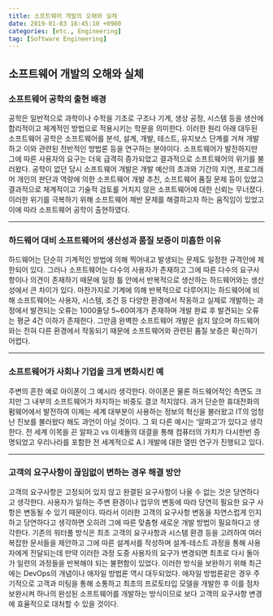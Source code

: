 ```yaml
---
title: 소프트웨어 개발의 오해와 실체
date: 2019-01-03 16:45:10 +0900
categories: [etc., Engineering]
tag: [Software Engineering]
---
```


## 소프트웨어 개발의 오해와 실체

### 소프트웨어 공학의 출현 배경
공학은 일반적으로 과학이나 수학을 기초로 구조나 기계, 생상 공정, 시스템 등을 생산에 합리적이고 체계적인 방법으로 적용시키는 학문을 의미한다. 이러한 원리 아래 대두된 소프트웨어 공학은 소프트웨어를 분석, 설계, 개발, 테스트, 유지보스 단계를 거쳐 개발하고 이와 관련된 전반적인 방법론 등을 연구하는 분야이다. 소프트웨어가 발전하지만 그에 따른 사용자의 요구는 더욱 급격히 증가되었고 결과적으로 소프트웨어의 위기를 불러왔다. 공학이 없던 당시 소프트웨어 개발은 개발 예산의 초과와 기간의 지연, 프로그래머 개인의 판단과 역량에 의한 소프트웨어 개발 추친, 소프트웨어 품질 문제 등이 있었고 결과적으로 체계적이고 기술적 검토를 거치지 않은 소프트웨어에 대한 신뢰는 무너졌다. 이러한 위기를 극복하기 위해 소프트웨어 제반 문제를 해결하고자 하는 움직임이 있었고 이에 따라 소프트웨어 공학이 출현하였다.

---

### 하드웨어 대비 소프트웨어의 생산성과 품질 보증이 미흡한 이유
하드웨어는 단순히 기계적인 방법에 의해 찍어내고 발생되는 문제도 일정한 규격안에 제한되어 있다. 그러나 소프트웨어는 다수의 사용자가 존재하고 그에 따른 다수의 요구사항이나 의견이 존재하기 때문에 일정 틀 안에서 반복적으로 생산하는 하드웨어와는 생산성에서 큰 차이가 있다. 마찬가지로 기계에 의해 반복적으로 다루어지는 하드웨어에 비해 소프트웨어는 사용자, 시스템, 조건 등 다양한 환경에서 작동하고 실제로 개발하는 과정에서 발견되는 오류는 1000줄당 5~60여개가 존재하며 개발 완료 후 발견되는 오류는 평균 4건 이하가 존재한다. 그만큼 완벽한 소프트웨어 개발은 쉽지 않으며 하드웨어와는 전혀 다른 환경에서 작동되기 때문에 소프트웨어와 관련된 품질 보증은 확신하기 어렵다.

---

### 소프트웨어가 사회나 기업을 크게 변화시킨 예
주변의 흔한 예로 아이폰이 그 예시라 생각한다. 아이폰은 물론 하드웨어적인 측면도 크지만 그 내부의 소프트웨어가 차지하는 비중도 결코 적지않다. 과거 단순한 휴대전화의 펌웨어에서 발전하여 이제는 세계 대부분이 사용하는 정보의 혁신을 불러왔고 IT의 엄청난 진보를 불러왔다 해도 과언이 아닐 것이다. 그 외 다른 예시는 ‘알파고’가 있다고 생각한다. 전 세계 이목을 끈 알파고 vs 이세돌의 대결을 통해 컴퓨터의 가치가 다시한번 증명되었고 우리나라를 포함한 전 세계적으로 A.I 개발에 대한 열띤 연구가 진행되고 있다.

---

### 고객의 요구사항이 끊임없이 변하는 경우 해결 방안
고객의 요구사항은 고정되어 있지 않고 완결된 요구사항이 나올 수 없는 것은 당연하다고 생각한다. 사용자가 일하는 주변 환경이나 업무의 변동에 따라 당연히 필요한 요구 사항은 변동될 수 있기 때문이다. 따라서 이러한 고객의 요구사항 변동을 자연스럽게 인지하고 당연하다고 생각하면 오히려 그에 따른 맞춤형 새로운 개발 방법이 필요하다고 생각한다. 기존의 워터풀 방식은 최초 고객의 요구사항과 시스템 환경 등을 고려하여 여러 복잡한 문서들을 제안하고 그에 따른 설계서를 작성하며 설계-테스트 과정을 통해 사용자에게 전달되는데 만약 이러한 과정 도중 사용자의 요구가 변경되면 최초로 다시 돌아가 일련의 과정들을 반복해야 되는 불편함이 있었다. 이러한 방식을 보완하기 위해 최근에는 DevOps의 개념이나 애자일 방법론 역시 대두되었다. 애자일 방법론같은 경우 주기적으로 고객과 미팅을 통해 소통하고 최초의 프로토타입 모델을 개발한 후 이를 점차 보완시켜 하나의 완성된 소프트웨어를 개발하는 방식이므로 보다 고객의 요구사항 변경에 효율적으로 대처할 수 있을 것이다.
